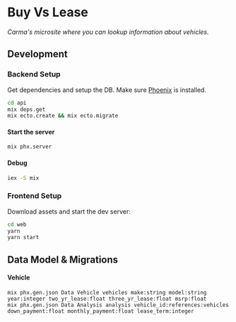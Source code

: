 # Buy Vs Lease

_Carma's microsite where you can lookup information about vehicles._

## Development

### Backend Setup

Get dependencies and setup the DB. Make sure [Phoenix](https://hexdocs.pm/phoenix/installation.html) is installed.

```sh
cd api
mix deps.get
mix ecto.create && mix ecto.migrate
```

#### Start the server

```sh
mix phx.server
```

#### Debug

```sh
iex -S mix
```

### Frontend Setup

Download assets and start the dev server:

```sh
cd web
yarn
yarn start
```


## Data Model & Migrations

#### Vehicle

```
mix phx.gen.json Data Vehicle vehicles make:string model:string year:integer two_yr_lease:float three_yr_lease:float msrp:float
mix phx.gen.json Data Analysis analysis vehicle_id:references:vehicles down_payment:float monthly_payment:float lease_term:integer
```
